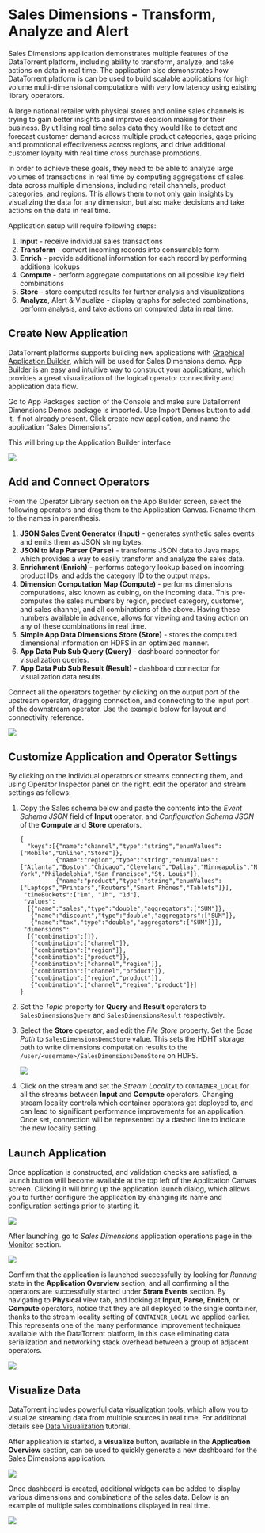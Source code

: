 Sales Dimensions - Transform, Analyze and Alert
===============================================

Sales Dimensions application demonstrates multiple features of the DataTorrent platform, including ability to transform, analyze, and take actions on data in real time.  The application also demonstrates how DataTorrent platform is can be used to build scalable applications for high volume multi-dimensional computations with very low latency using existing library operators.

A large national retailer with physical stores and online sales channels is trying to gain better insights and improve decision making for their business.  By utilising real time sales data they would like to detect and forecast customer demand across multiple product categories, gage pricing and promotional effectiveness across regions, and drive additional customer loyalty with real time cross purchase promotions.

In order to achieve these goals, they need to be able to analyze large volumes of transactions in real time by computing aggregations of sales data across multiple dimensions, including retail channels, product categories, and regions.  This allows them to not only gain insights by visualizing the data for any dimension, but also make decisions and take actions on the data in real time.

Application setup will require following steps:

1.  **Input** - receive individual sales transactions
2.  **Transform** - convert incoming records into consumable form
3.  **Enrich** - provide additional information for each record by performing additional lookups
4.  **Compute** - perform aggregate computations on all possible key field combinations
5.  **Store** - store computed results for further analysis and visualizations
6.  **Analyze**, Alert & Visualize - display graphs for selected combinations, perform analysis, and take actions on computed data in real time.

## Create New Application

DataTorrent platforms supports building new applications with [Graphical Application Builder](dtassemble.md), which will be used for Sales Dimensions demo.  App Builder is an easy and intuitive way to construct your applications, which provides a great visualization of the logical operator connectivity and application data flow.

Go to App Packages section of the Console and make sure DataTorrent Dimensions Demos package is imported.  Use Import Demos button to add it, if not already present.
Click create new application, and name the application “Sales Dimensions”.

This will bring up the Application Builder interface

![](images/demo_sales/image00.png)



## Add and Connect Operators

From the Operator Library section on the App Builder screen, select the following operators and drag them to the Application Canvas.  Rename them to the names in parenthesis.

1.  **JSON Sales Event Generator (Input)** - generates synthetic sales events and emits them as JSON string bytes.
2.  **JSON to Map Parser (Parse)** - transforms JSON data to Java maps, which provides a way to easily transform and analyze the sales data.
3.  **Enrichment (Enrich)** - performs category lookup based on incoming product IDs, and adds the category ID to the output maps.
4.  **Dimension Computation Map (Compute)** -  performs dimensions computations, also known as cubing, on the incoming data.  This pre-computes the sales numbers by region, product category, customer, and sales channel, and all combinations of the above.  Having these numbers available in advance, allows for viewing and taking action on any of these combinations in real time.
5.  **Simple App Data Dimensions Store (Store)** - stores the computed dimensional information on HDFS in an optimized manner.
6.  **App Data Pub Sub Query (Query)** - dashboard connector for visualization queries.
7.  **App Data Pub Sub Result (Result)** - dashboard connector for visualization data results.

Connect all the operators together by clicking on the output port of the upstream operator, dragging connection, and connecting to the input port of the downstream operator.  Use the example below for layout and connectivity reference.

![](images/demo_sales/image01.png)

## Customize Application and Operator Settings

By clicking on the individual operators or streams connecting them, and using Operator Inspector panel on the right, edit the operator and stream settings as follows:

1.  Copy the Sales schema below and paste the contents into the *Event Schema JSON* field of **Input** operator, and *Configuration Schema JSON* of the **Compute** and **Store** operators.

        {
          "keys":[{"name":"channel","type":"string","enumValues":["Mobile","Online","Store"]},
                  {"name":"region","type":"string","enumValues":["Atlanta","Boston","Chicago","Cleveland","Dallas","Minneapolis","New York","Philadelphia","San Francisco","St. Louis"]},
                  {"name":"product","type":"string","enumValues":["Laptops","Printers","Routers","Smart Phones","Tablets"]}],
         "timeBuckets":["1m", "1h", "1d"],
         "values":
          [{"name":"sales","type":"double","aggregators":["SUM"]},
           {"name":"discount","type":"double","aggregators":["SUM"]},
           {"name":"tax","type":"double","aggregators":["SUM"]}],
         "dimensions":
          [{"combination":[]},
           {"combination":["channel"]},
           {"combination":["region"]},
           {"combination":["product"]},
           {"combination":["channel","region"]},
           {"combination":["channel","product"]},
           {"combination":["region","product"]},
           {"combination":["channel","region","product"]}]
        }

2.  Set the *Topic* property for **Query** and **Result** operators to ```SalesDimensionsQuery``` and ```SalesDimensionsResult``` respectively.
3.  Select the **Store** operator, and edit the *File Store* property.  Set the *Base Path* to ```SalesDimensionsDemoStore``` value.  This sets the HDHT storage path to write dimensions computation results to the ```/user/<username>/SalesDimensionsDemoStore``` on HDFS.

    ![](images/demo_sales/image05.png)

4.  Click on the stream and set the *Stream Locality* to ```CONTAINER_LOCAL``` for all the streams between **Input** and **Compute** operators.  Changing stream locality controls which container operators get deployed to, and can lead to significant performance improvements for an application.  Once set, connection will be represented by a dashed line to indicate the new locality setting.


## Launch Application

Once application is constructed, and validation checks are satisfied, a launch button will become available at the top left of the Application Canvas screen.  Clicking it will bring up the application launch dialog, which allows you to further configure the application by changing its name and configuration settings prior to starting it. 

![](images/demo_sales/image04.png)

After launching, go to *Sales Dimensions* application operations page in the [Monitor](/#/ops) section.

![](images/demo_sales/image06.png)

Confirm that the application is launched successfully by looking for *Running* state in the **Application Overview** section, and all confirming all the operators are successfully started under **Stram Events** section.  By navigating to **Physical** view tab, and looking at **Input**, **Parse**, **Enrich**, or **Compute** operators, notice that they are all deployed to the single container, thanks to the stream locality setting of ```CONTAINER_LOCAL``` we applied earlier.  This represents one of the many performance improvement techniques available with the DataTorrent platform, in this case eliminating data serialization and networking stack overhead between a group of adjacent operators.

![](images/demo_sales/image07.png)


## Visualize Data

DataTorrent includes powerful data visualization tools, which allow you to visualize streaming data from multiple sources in real time.  For additional details see [Data Visualization](dtdashboard.md) tutorial.

After application is started, a **visualize** button, available in the **Application Overview** section, can be used to quickly generate a new dashboard for the Sales Dimensions application.

![](images/demo_sales/image02.png)

Once dashboard is created, additional widgets can be added to display various dimensions and combinations of the sales data.  Below is an example of multiple sales combinations displayed in real time.

![](images/demo_sales/image03.png)





